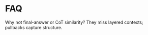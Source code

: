 # FAQ

Why not final-answer or CoT similarity? They miss layered contexts; pullbacks capture structure.